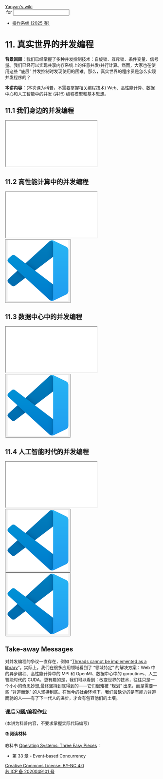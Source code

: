 <!DOCTYPE html><html><head><meta charSet="utf-8"/><meta name="viewport" content="width=device-width"/><title>Yanyan&#x27;s Wiki</title><link rel="stylesheet" href="https://cdn.jsdelivr.net/npm/katex@0.16.9/dist/katex.min.css"/><link rel="stylesheet" href="https://cdnjs.cloudflare.com/ajax/libs/highlight.js/11.6.0/styles/default.min.css"/><meta name="next-head-count" content="5"/><link rel="preload" href="../../_next/static/css/e993edd6a18ef4f0.css" as="style"/><link rel="stylesheet" href="../../_next/static/css/e993edd6a18ef4f0.css" data-n-g=""/><noscript data-n-css=""></noscript><script defer="" nomodule="" src="../../_next/static/chunks/polyfills-c67a75d1b6f99dc8.js"></script><script src="../../_next/static/chunks/webpack-f73d82589f972e7d.js" defer=""></script><script src="../../_next/static/chunks/framework-66d32731bdd20e83.js" defer=""></script><script src="../../_next/static/chunks/main-3929bf55b0f13a18.js" defer=""></script><script src="../../_next/static/chunks/pages/_app-00b06920b385caf1.js" defer=""></script><script src="../../_next/static/chunks/pages/[[...index]]-877ec949b69be209.js" defer=""></script><script src="../../_next/static/a2FwJzUPGFGc0QcwaUr13/_buildManifest.js" defer=""></script><script src="../../_next/static/a2FwJzUPGFGc0QcwaUr13/_ssgManifest.js" defer=""></script></head><body><div id="__next"><div class="bg-slate-300/10"><div class="sticky top-0 z-40 w-full backdrop-blur flex-none border-b border-slate-900/10 bg-white/75 supports-backdrop-blur:bg-white/60"><div class="max-w-8xl mx-auto"><div class="py-4 border-b border-slate-900/10 lg:px-8 lg:border-0 dark:border-slate-300/10 mx-4 lg:mx-0"><div class="relative flex items-center"><a href="../../index.html">Yanyan&#x27;s wiki</a><form class="text-xs text-slate-500"> for <input type="text" name="token" class="font-mono text-xs w-16" maxLength="8"/></form><div class="relative hidden lg:flex items-center ml-4 pl-4 border-l"><nav class="text-sm leading-6 font-semibold text-slate-700 dark:text-slate-200"><ul class="flex space-x-8"><li><a class="hover:text-sky-500 dark:hover:text-sky-400" href="../2025/index.html">操作系统 (2025 春)</a></li></ul></nav></div></div></div></div></div><div class="container mx-auto max-w-5xl flex flex-col min-h-screen px-4"><div class="wiki bg-neutral-200/10"><h1>11. 真实世界的并发编程</h1>
<p><strong>背景回顾</strong>：我们已经掌握了多种并发控制技术：自旋锁、互斥锁、条件变量、信号量。我们已经可以实现共享内存系统上的任意并发/并行计算。然而，大家也在使用这些 “底层” 并发控制时发现使用的困难。那么，真实世界的程序员是怎么实现并发程序的？</p>
<p><strong>本讲内容</strong>：(本次课为科普，不需要掌握相关编程技术) Web、高性能计算、数据中心和人工智能中的并发 (并行) 编程模型和基本思想。</p>
<h2>11.1 我们身边的并发编程</h2>
<div class="mx-20"><div class="text-center"><div class="slideshow w-full aspect-[4/3]"><iframe class="w-full h-full" src="slides/11.1.html"></iframe></div></div></div>
<h2>11.2 高性能计算中的并发编程</h2>
<div class="mx-20"><div class="text-center"><div class="slideshow w-full aspect-[4/3]"><iframe class="w-full h-full" src="slides/11.2.html"></iframe></div></div></div>
<div class="box blue-box"><div><span class="float-left text-4xl mr-3 mt-2"><button class="hover:bg-blue-300 text-white font-bold px-2 rounded"><img class="w-10" src="../img/vscode.svg"/></button></span><span class="font-serif text-lg border-b border-slate-600"><b></b></span><div class="font-serif pt-2"><div></div></div></div></div>
<h2>11.3 数据中心中的并发编程</h2>
<div class="mx-20"><div class="text-center"><div class="slideshow w-full aspect-[4/3]"><iframe class="w-full h-full" src="slides/11.3.html"></iframe></div></div></div>
<div class="box blue-box"><div><span class="float-left text-4xl mr-3 mt-2"><button class="hover:bg-blue-300 text-white font-bold px-2 rounded"><img class="w-10" src="../img/vscode.svg"/></button></span><span class="font-serif text-lg border-b border-slate-600"><b></b></span><div class="font-serif pt-2"><div></div></div></div></div>
<h2>11.4 人工智能时代的并发编程</h2>
<div class="mx-20"><div class="text-center"><div class="slideshow w-full aspect-[4/3]"><iframe class="w-full h-full" src="slides/11.4.html"></iframe></div></div></div>
<div class="box blue-box"><div><span class="float-left text-4xl mr-3 mt-2"><button class="hover:bg-blue-300 text-white font-bold px-2 rounded"><img class="w-10" src="../img/vscode.svg"/></button></span><span class="font-serif text-lg border-b border-slate-600"><b></b></span><div class="font-serif pt-2"><div></div></div></div></div>
<div class="box blue-box"><div><span class="float-left text-4xl mr-3 mt-2"><button class="hover:bg-blue-300 text-white font-bold px-2 rounded"><img class="w-10" src="../img/vscode.svg"/></button></span><span class="font-serif text-lg border-b border-slate-600"><b></b></span><div class="font-serif pt-2"><div></div></div></div></div>
<h2>Take-away Messages</h2>
<p>对并发编程的争议一直存在，例如 “<a href="https://dl.acm.org/doi/10.1145/1065010.1065042">Threads cannot be implemented as a library</a>”。实际上，我们在很多应用领域看到了 “领域特定” 的解决方案：Web 中的异步编程、高性能计算中的 MPI 和 OpenMI、数据中心中的 goroutines、人工智能时代的 CUDA。更有趣的是，我们可以看到：改变世界的技术，往往只是一个小小的奇思妙想,最终坚持到底得到的——它们很难被 “规划” 出来，而是需要一些 “背道而驰” 的人坚持到底。在当今的社会环境下，我们最缺少的是有能力背道而驰的人——有了下一代人的进步，才会有包容他们的土壤。</p>
<h3>课后习题/编程作业</h3>
<p>(本讲为科普内容，不要求掌握实际代码编写)</p>
<div class="box blue-box"><div><span class="float-left text-4xl mr-3 mt-2">📚</span><span class="font-serif text-lg border-b border-slate-600"><b>阅读材料</b></span><div class="font-serif pt-2"><p>教科书 <a href="https://pages.cs.wisc.edu/~remzi/OSTEP/">Operating Systems: Three Easy Pieces</a>：</p><ul>
<li>第 33 章 - Event-based Concurrency</li>
</ul></div></div></div></div></div><div class="bg-neutral-100 text-center text-neutral-600 dark:bg-neutral-600 dark:text-neutral-200 lg:text-left"><div class="bg-neutral-200 p-6 text-center dark:bg-neutral-700"><a rel="license" href="http://creativecommons.org/licenses/by-nc/4.0/">Creative Commons License: BY-NC 4.0</a><br/><a href="https://beian.miit.gov.cn/">苏 ICP 备 2020049101 号</a></div></div></div></div><script id="__NEXT_DATA__" type="application/json">{"props":{"pageProps":{"source":{"compiledSource":"/*@jsxRuntime automatic @jsxImportSource react*/\nconst {Fragment: _Fragment, jsx: _jsx, jsxs: _jsxs} = arguments[0];\nconst {useMDXComponents: _provideComponents} = arguments[0];\nfunction _createMdxContent(props) {\n  const _components = Object.assign({\n    h1: \"h1\",\n    p: \"p\",\n    strong: \"strong\",\n    h2: \"h2\",\n    a: \"a\",\n    h3: \"h3\",\n    ul: \"ul\",\n    li: \"li\"\n  }, _provideComponents(), props.components), {Slideshow, Demo, Box} = _components;\n  if (!Box) _missingMdxReference(\"Box\", true);\n  if (!Demo) _missingMdxReference(\"Demo\", true);\n  if (!Slideshow) _missingMdxReference(\"Slideshow\", true);\n  return _jsxs(_Fragment, {\n    children: [_jsx(_components.h1, {\n      children: \"11. 真实世界的并发编程\"\n    }), \"\\n\", _jsxs(_components.p, {\n      children: [_jsx(_components.strong, {\n        children: \"背景回顾\"\n      }), \"：我们已经掌握了多种并发控制技术：自旋锁、互斥锁、条件变量、信号量。我们已经可以实现共享内存系统上的任意并发/并行计算。然而，大家也在使用这些 “底层” 并发控制时发现使用的困难。那么，真实世界的程序员是怎么实现并发程序的？\"]\n    }), \"\\n\", _jsxs(_components.p, {\n      children: [_jsx(_components.strong, {\n        children: \"本讲内容\"\n      }), \"：(本次课为科普，不需要掌握相关编程技术) Web、高性能计算、数据中心和人工智能中的并发 (并行) 编程模型和基本思想。\"]\n    }), \"\\n\", _jsx(_components.h2, {\n      children: \"11.1 我们身边的并发编程\"\n    }), \"\\n\", _jsx(Slideshow, {\n      url: \"slides/11.1.html\"\n    }), \"\\n\", _jsx(_components.h2, {\n      children: \"11.2 高性能计算中的并发编程\"\n    }), \"\\n\", _jsx(Slideshow, {\n      url: \"slides/11.2.html\"\n    }), \"\\n\", _jsx(Demo, {\n      path: \"concur/mandelbrot\"\n    }), \"\\n\", _jsx(_components.h2, {\n      children: \"11.3 数据中心中的并发编程\"\n    }), \"\\n\", _jsx(Slideshow, {\n      url: \"slides/11.3.html\"\n    }), \"\\n\", _jsx(Demo, {\n      path: \"concur/go-examples\"\n    }), \"\\n\", _jsx(_components.h2, {\n      children: \"11.4 人工智能时代的并发编程\"\n    }), \"\\n\", _jsx(Slideshow, {\n      url: \"slides/11.4.html\"\n    }), \"\\n\", _jsx(Demo, {\n      path: \"concur/simd\"\n    }), \"\\n\", _jsx(Demo, {\n      path: \"concur/simt\"\n    }), \"\\n\", _jsx(_components.h2, {\n      children: \"Take-away Messages\"\n    }), \"\\n\", _jsxs(_components.p, {\n      children: [\"对并发编程的争议一直存在，例如 “\", _jsx(_components.a, {\n        href: \"https://dl.acm.org/doi/10.1145/1065010.1065042\",\n        children: \"Threads cannot be implemented as a library\"\n      }), \"”。实际上，我们在很多应用领域看到了 “领域特定” 的解决方案：Web 中的异步编程、高性能计算中的 MPI 和 OpenMI、数据中心中的 goroutines、人工智能时代的 CUDA。更有趣的是，我们可以看到：改变世界的技术，往往只是一个小小的奇思妙想,最终坚持到底得到的——它们很难被 “规划” 出来，而是需要一些 “背道而驰” 的人坚持到底。在当今的社会环境下，我们最缺少的是有能力背道而驰的人——有了下一代人的进步，才会有包容他们的土壤。\"]\n    }), \"\\n\", _jsx(_components.h3, {\n      children: \"课后习题/编程作业\"\n    }), \"\\n\", _jsx(_components.p, {\n      children: \"(本讲为科普内容，不要求掌握实际代码编写)\"\n    }), \"\\n\", _jsxs(Box, {\n      logo: \"📚\",\n      title: \"阅读材料\",\n      children: [_jsxs(_components.p, {\n        children: [\"教科书 \", _jsx(_components.a, {\n          href: \"https://pages.cs.wisc.edu/~remzi/OSTEP/\",\n          children: \"Operating Systems: Three Easy Pieces\"\n        }), \"：\"]\n      }), _jsxs(_components.ul, {\n        children: [\"\\n\", _jsx(_components.li, {\n          children: \"第 33 章 - Event-based Concurrency\"\n        }), \"\\n\"]\n      })]\n    })]\n  });\n}\nfunction MDXContent(props = {}) {\n  const {wrapper: MDXLayout} = Object.assign({}, _provideComponents(), props.components);\n  return MDXLayout ? _jsx(MDXLayout, Object.assign({}, props, {\n    children: _jsx(_createMdxContent, props)\n  })) : _createMdxContent(props);\n}\nreturn {\n  default: MDXContent\n};\nfunction _missingMdxReference(id, component) {\n  throw new Error(\"Expected \" + (component ? \"component\" : \"object\") + \" `\" + id + \"` to be defined: you likely forgot to import, pass, or provide it.\");\n}\n","frontmatter":{},"scope":{}},"frontmatter":{}},"__N_SSG":true},"page":"/[[...index]]","query":{"index":["OS","2024","lect11.md"]},"buildId":"a2FwJzUPGFGc0QcwaUr13","isFallback":false,"gsp":true,"scriptLoader":[]}</script></body></html>